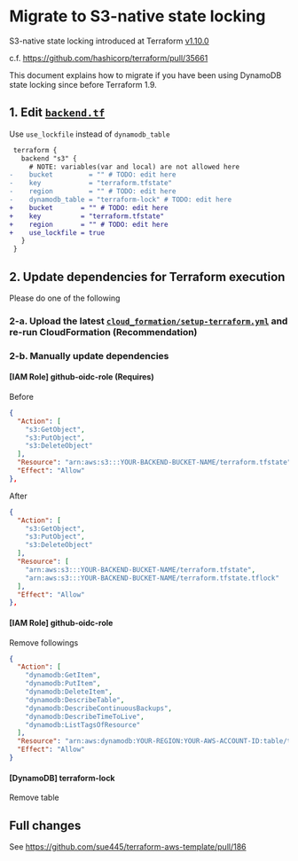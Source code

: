 # Migrate to S3-native state locking
S3-native state locking introduced at Terraform [v1.10.0](https://github.com/hashicorp/terraform/releases/tag/v1.10.0)

c.f. https://github.com/hashicorp/terraform/pull/35661

This document explains how to migrate if you have been using DynamoDB state locking since before Terraform 1.9.

## 1. Edit [`backend.tf`](backend.tf)
Use `use_lockfile` instead of `dynamodb_table`

```diff
 terraform {
   backend "s3" {
     # NOTE: variables(var and local) are not allowed here
-    bucket         = "" # TODO: edit here
-    key            = "terraform.tfstate"
-    region         = "" # TODO: edit here
-    dynamodb_table = "terraform-lock" # TODO: edit here
+    bucket       = "" # TODO: edit here
+    key          = "terraform.tfstate"
+    region       = "" # TODO: edit here
+    use_lockfile = true
   }
 }
```

## 2. Update dependencies for Terraform execution
Please do one of the following

### 2-a. Upload the latest [`cloud_formation/setup-terraform.yml`](cloud_formation/setup-terraform.yml) and re-run CloudFormation (Recommendation)

### 2-b. Manually update dependencies
#### [IAM Role] github-oidc-role (Requires)
Before

```json
{
  "Action": [
    "s3:GetObject",
    "s3:PutObject",
    "s3:DeleteObject"
  ],
  "Resource": "arn:aws:s3:::YOUR-BACKEND-BUCKET-NAME/terraform.tfstate",
  "Effect": "Allow"
},
```

After

```json
{
  "Action": [
    "s3:GetObject",
    "s3:PutObject",
    "s3:DeleteObject"
  ],
  "Resource": [
    "arn:aws:s3:::YOUR-BACKEND-BUCKET-NAME/terraform.tfstate",
    "arn:aws:s3:::YOUR-BACKEND-BUCKET-NAME/terraform.tfstate.tflock"
  ],
  "Effect": "Allow"
},
```

#### [IAM Role] github-oidc-role
Remove followings

```json
{
  "Action": [
    "dynamodb:GetItem",
    "dynamodb:PutItem",
    "dynamodb:DeleteItem",
    "dynamodb:DescribeTable",
    "dynamodb:DescribeContinuousBackups",
    "dynamodb:DescribeTimeToLive",
    "dynamodb:ListTagsOfResource"
  ],
  "Resource": "arn:aws:dynamodb:YOUR-REGION:YOUR-AWS-ACCOUNT-ID:table/terraform-lock",
  "Effect": "Allow"
}
```

#### [DynamoDB] terraform-lock
Remove table

## Full changes
See https://github.com/sue445/terraform-aws-template/pull/186
